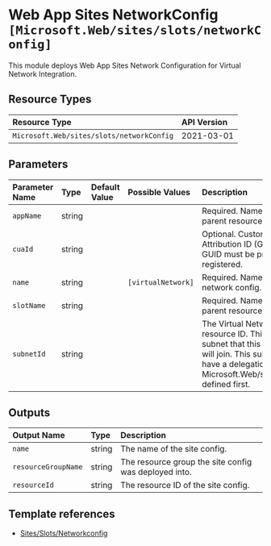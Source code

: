 # Web App Sites NetworkConfig `[Microsoft.Web/sites/slots/networkConfig]`

This module deploys Web App Sites Network Configuration for Virtual Network Integration.

## Resource Types

| Resource Type | API Version |
| :-- | :-- |
| `Microsoft.Web/sites/slots/networkConfig` | 2021-03-01 |

## Parameters

| Parameter Name | Type | Default Value | Possible Values | Description |
| :-- | :-- | :-- | :-- | :-- |
| `appName` | string |  |  | Required. Name of the site parent resource. |
| `cuaId` | string |  |  | Optional. Customer Usage Attribution ID (GUID). This GUID must be previously registered. |
| `name` | string |  | `[virtualNetwork]` | Required. Name of the site network config. |
| `slotName` | string |  |  | Required. Name of the slot parent resource. |
| `subnetId` | string |  |  | The Virtual Network subnet resource ID. This is the subnet that this Web App will join. This subnet must have a delegation to Microsoft.Web/serverFarms defined first. |


## Outputs

| Output Name | Type | Description |
| :-- | :-- | :-- |
| `name` | string | The name of the site config. |
| `resourceGroupName` | string | The resource group the site config was deployed into. |
| `resourceId` | string | The resource ID of the site config. |

## Template references

- [Sites/Slots/Networkconfig](https://docs.microsoft.com/en-us/azure/templates/Microsoft.Web/2021-03-01/sites/slots/networkConfig)

